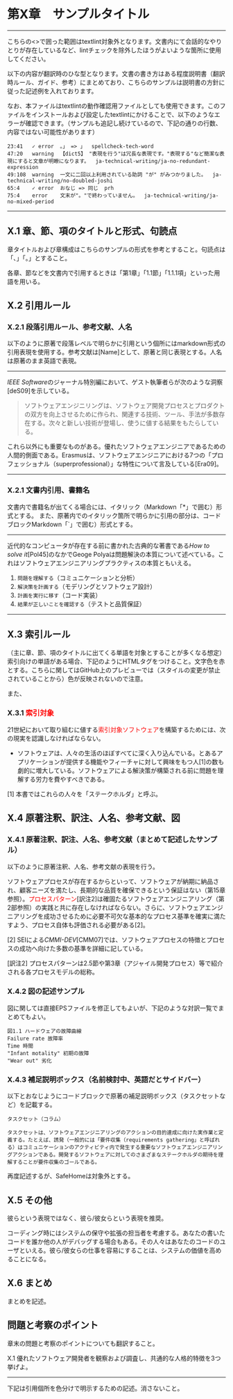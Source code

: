 # 第X章　サンプルタイトル

<!-- textlint-disable -->

-----
こちらの<>で囲った範囲はtextlint対象外となります。文書内にて会話的なやりとりが存在しているなど、lintチェックを除外したほうがよいような箇所に使用してください。

以下の内容が翻訳時のひな型となります。文書の書き方はある程度説明書（翻訳時ルール、ガイド、参考）にまとめており、こちらのサンプルは説明書の方針に従った記述例を入れております。

なお、本ファイルはtextlintの動作確認用ファイルとしても使用できます。このファイルをインストールおよび設定したtextlintにかけることで、以下のようなエラーが確認できます。（サンプルも追記し続けているので、下記の通りの行数、内容ではない可能性があります）

```
23:41   ✓ error  。」 => 」  spellcheck-tech-word
47:20   warning  【dict5】 "表現を行う"は冗長な表現です。"表現する"など簡潔な表現にすると文章が明瞭になります。  ja-technical-writing/ja-no-redundant-expression
49:108  warning  一文に二回以上利用されている助詞 "が" がみつかりました。  ja-technical-writing/no-doubled-joshi
65:4    ✓ error  おなじ => 同じ  prh
75:4    error    文末が"。"で終わっていません。  ja-technical-writing/ja-no-mixed-period
```
-----

<!-- textlint-enable -->

## X.1 章、節、項のタイトルと形式、句読点

章タイトルおよび章構成はこちらのサンプルの形式を参考とすること。句読点は「、」「。」とすること。

各章、節などを文書内で引用するときは「第1章」「1.1節」「1.1.1項」といった用語を用いる。


## X.2 引用ルール

### X.2.1 段落引用ルール、参考文献、人名

以下のように原著で段落レベルで明らかに引用という個所にはmarkdown形式の引用表現を使用する。参考文献は[Name]として、原著と同じ表現とする。人名は原著のまま英語で表現。

-----
*IEEE Software*のジャーナル特別編において、ゲスト執筆者らが次のような洞察[deS09]を示している。

>ソフトウェアエンジニリングは、ソフトウェア開発プロセスとプロダクトの双方を向上させるために作られ、関連する技術、ツール、手法が多数存在する。次々と新しい技術が登場し、使うに値する結果をもたらしている。

これら以外にも重要なものがある。優れたソフトウェアエンジニアであるための人間的側面である。Erasmusは、ソフトウェアエンジニアにおける7つの「プロフェッショナル（superprofessional）」な特性について言及している[Era09]。

-----

### X.2.1 文書内引用、書籍名

文書内で書籍名が出てくる場合には、イタリック（Markdown「*」で囲む）形式とする。
また、原著内でのイタリック箇所で明らかに引用の部分は、コードブロックMarkdown「`」で囲む）形式とする。

-----
近代的なコンピュータが存在する前に書かれた古典的な著書である*How to solve it*[Pol45]のなかでGeoge Polyaは問題解決の本質について述べている。これはソフトウェアエンジニアリングプラクティスの本質ともいえる。

1. `問題を理解する`（コミュニケーションと分析）
2. `解決策を計画する`（モデリングとソフトウェア設計）
3. `計画を実行に移す`（コード実装）
4. `結果が正しいことを確認する`（テストと品質保証）

-----

## X.3 索引ルール

（主に章、節、項のタイトルに出てくる単語を対象とすることが多くなる想定）索引向けの単語がある場合、下記のようにHTMLタグをつけること。文字色を赤とする。こちらに関してはGitHub上のプレビューでは（スタイルの変更が禁止されていることから）色が反映されないので注意。

また、

### X.3.1 <span class="index">索引対象</span>

21世紀において取り組むに値する<span class="index">索引対象ソフトウェア</span>を構築するためには、次の現実を認識しなければならない。

- ソフトウェアは、人々の生活のほぼすべてに深く入り込んでいる。とあるアプリケーションが提供する機能やフィーチャに対して興味をもつ人[1]の数も劇的に増大している。ソフトウェアによる解決策が構築される前に問題を理解する労力を費やすべきである。

[1] 本書ではこれらの人々を「ステークホルダ」と呼ぶ。


## X.4 原著注釈、訳注、人名、参考文献、図

### X.4.1 原著注釈、訳注、人名、参考文献（まとめて記述したサンプル）

以下のように原著注釈、人名、参考文献の表現を行う。

ソフトウェアプロセスが存在するからといって、ソフトウェアが納期に納品され、顧客ニーズを満たし、長期的な品質を確保できるという保証はない（第15章参照）。<span class="index">プロセスパターン</span>[訳注2]は確固たるソフトウェアエンジニアリング（第2部参照）の実践と共に存在しなければならない。さらに、ソフトウェアエンジニアリングを成功させるために必要不可欠な基本的なプロセス基準を確実に満たすよう、プロセス自体も評価される必要がある[2]。

[2] SEIによる*CMMI-DEV*[CMM07]では、ソフトウェアプロセスの特徴とプロセスの成功へ向けた多数の基準を詳細に記している。

[訳注2] プロセスパターンは2.5節や第3章（アジャイル開発プロセス）等で紹介される各プロセスモデルの総称。


### X.4.2 図の記述サンプル

図に関しては直接EPSファイルを修正してもよいが、下記のような対訳一覧でまとめてもよい。

```
図1.1 ハードウェアの故障曲線
Failure rate 故障率
Time 時間
"Infant motality" 初期の故障
"Wear out" 劣化
```

### X.4.3 補足説明ボックス（名前検討中、英語だとサイドバー）

以下とおなじようにコードブロックで原著の補足説明ボックス（タスクセットなど）を記載する。

```
タスクセット（コラム）

タスクセットは、ソフトウェアエンジニアリングのアクションの目的達成に向けた実作業と定義する。たとえば、誘発（一般的には「要件収集（requirements gathering」と呼ばれる）はコミュニケーションのアクティビティ内で発生する重要なソフトウェアエンジニアリングアクションである。開発するソフトウェアに対してのさまざまなステークホルダの期待を理解することが要件収集のゴールである。
```

再度記述するが、SafeHomeは対象外とする。


## X.5 その他

彼らという表現ではなく、彼ら/彼女らという表現を推奨。

コーディング時にはシステムの保守や拡張の担当者を考慮する。あなたの書いたコードを誰か他の人がデバッグする場合もある。その人々はあなたのコードのユーザといえる。彼ら/彼女らの仕事を容易にすることは、システムの価値を高めることになる。


## X.6 まとめ

まとめを記述。


## 問題と考察のポイント

章末の問題と考察のポイントについても翻訳すること。

X.1 優れたソフトウェア開発者を観察および調査し、共通的な人格的特徴を3つ挙げよ。

---
下記は引用個所を色分けで明示するための記述。消さないこと。

<style scoped>
.index {color: red; }
</style>


